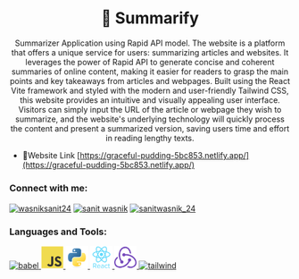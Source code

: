 <h1 align="center">📜 Summarify</h1>
<p align="center">Summarizer Application using Rapid API model. The website is a platform that offers a unique service for users: summarizing articles and websites. It leverages the power of Rapid API to generate concise and coherent summaries of online content, making it easier for readers to grasp the main points and key takeaways from articles and webpages. Built using the React Vite framework and styled with the modern and user-friendly Tailwind CSS, this website provides an intuitive and visually appealing user interface. Visitors can simply input the URL of the article or webpage they wish to summarize, and the website's underlying technology will quickly process the content and present a summarized version, saving users time and effort in reading lengthy texts.</p>

- 🔗Website Link [https://graceful-pudding-5bc853.netlify.app/](https://graceful-pudding-5bc853.netlify.app/)

<h3 align="left">Connect with me:</h3>
<p align="left">
<a href="https://twitter.com/wasniksanit24" target="blank"><img align="center" src="https://raw.githubusercontent.com/rahuldkjain/github-profile-readme-generator/master/src/images/icons/Social/twitter.svg" alt="wasniksanit24" height="30" width="40" /></a>
<a href="https://linkedin.com/in/sanit wasnik" target="blank"><img align="center" src="https://raw.githubusercontent.com/rahuldkjain/github-profile-readme-generator/master/src/images/icons/Social/linked-in-alt.svg" alt="sanit wasnik" height="30" width="40" /></a>
<a href="https://instagram.com/sanitwasnik_24" target="blank"><img align="center" src="https://raw.githubusercontent.com/rahuldkjain/github-profile-readme-generator/master/src/images/icons/Social/instagram.svg" alt="sanitwasnik_24" height="30" width="40" /></a>
</p>

<h3 align="left">Languages and Tools:</h3>
<p align="left"> <a href="https://babeljs.io/" target="_blank" rel="noreferrer"> <img src="https://www.vectorlogo.zone/logos/babeljs/babeljs-icon.svg" alt="babel" width="40" height="40"/> </a> <a href="https://developer.mozilla.org/en-US/docs/Web/JavaScript" target="_blank" rel="noreferrer"> <img src="https://raw.githubusercontent.com/devicons/devicon/master/icons/javascript/javascript-original.svg" alt="javascript" width="40" height="40"/> </a> <a href="https://www.python.org" target="_blank" rel="noreferrer"> <img src="https://raw.githubusercontent.com/devicons/devicon/master/icons/python/python-original.svg" alt="python" width="40" height="40"/> </a> <a href="https://reactjs.org/" target="_blank" rel="noreferrer"> <img src="https://raw.githubusercontent.com/devicons/devicon/master/icons/react/react-original-wordmark.svg" alt="react" width="40" height="40"/> </a> <a href="https://redux.js.org" target="_blank" rel="noreferrer"> <img src="https://raw.githubusercontent.com/devicons/devicon/master/icons/redux/redux-original.svg" alt="redux" width="40" height="40"/> </a> <a href="https://tailwindcss.com/" target="_blank" rel="noreferrer"> <img src="https://www.vectorlogo.zone/logos/tailwindcss/tailwindcss-icon.svg" alt="tailwind" width="40" height="40"/> </a> </p>
